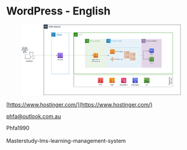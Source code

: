 # WordPress - English

<figure><img src="../.gitbook/assets/itbr-website.drawio.png" alt=""><figcaption></figcaption></figure>

[https://www.hostinger.com/](https://www.hostinger.com/)

phfa@outlook.com.au

Phfa1990\
\
Masterstudy-lms-learning-management-system
